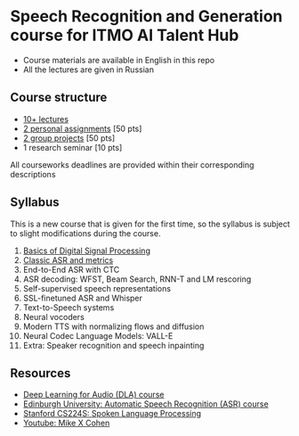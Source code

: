 # Speech Recognition and Generation course for ITMO AI Talent Hub

- Course materials are available in English in this repo
- All the lectures are given in Russian


## Course structure

- [10+ lectures](lectures/README.md)
- [2 personal assignments](assignments/README.md) [50 pts]
- [2 group projects](group-projects/README.md) [50 pts]
- 1 research seminar [10 pts]

All courseworks deadlines are provided within their corresponding descriptions


## Syllabus

This is a new course that is given for the first time, so the syllabus is subject to 
slight modifications during the course.

1. [Basics of Digital Signal Processing](lectures/week1)
2. [Classic ASR and metrics](lectures/week2)
3. End-to-End ASR with CTC
4. ASR decoding: WFST, Beam Search, RNN-T and LM rescoring
5. Self-supervised speech representations
6. SSL-finetuned ASR and Whisper
7. Text-to-Speech systems
8. Neural vocoders
9. Modern TTS with normalizing flows and diffusion
10. Neural Codec Language Models: VALL-E
11. Extra: Speaker recognition and speech inpainting


## Resources

* [Deep Learning for Audio (DLA) course](https://github.com/markovka17/dla/)
* [Edinburgh University: Automatic Speech Recognition (ASR) course](https://www.inf.ed.ac.uk/teaching/courses/asr/index-2025.html)
* [Stanford CS224S: Spoken Language Processing](http://web.stanford.edu/class/cs224s/)
* [Youtube: Mike X Cohen](https://www.youtube.com/@mikexcohen1)
